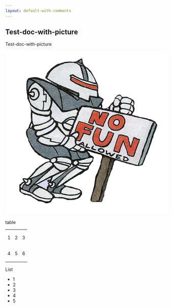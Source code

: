 ```yaml
---
layout: default-with-comments
---
```


## Test-doc-with-picture

<body class="c7 doc-content"><p class="c5"><span class="c2">Test-doc-with-picture</span></p><p class="c5"><span style="overflow: hidden; display: inline-block; margin: 0.00px 0.00px; border: 0.00px solid #000000; transform: rotate(0.00rad) translateZ(0px); -webkit-transform: rotate(0.00rad) translateZ(0px); width: 512.00px; height: 512.00px;"><img alt="" src="images/image1.png" style="width: 512.00px; height: 512.00px; margin-left: 0.00px; margin-top: 0.00px; transform: rotate(0.00rad) translateZ(0px); -webkit-transform: rotate(0.00rad) translateZ(0px);" title=""></span></p><p class="c5 c8"><span class="c2"></span></p><p class="c5"><span class="c2">table</span></p><a id="t.c15c62645f4ab0e138150b2e525f83c30f65d882"></a><a id="t.0"></a><table class="c6"><tr class="c1"><td class="c3" colspan="1" rowspan="1"><p class="c4"><span class="c2">1</span></p></td><td class="c3" colspan="1" rowspan="1"><p class="c4"><span class="c2">2</span></p></td><td class="c3" colspan="1" rowspan="1"><p class="c4"><span class="c2">3</span></p></td></tr><tr class="c1"><td class="c3" colspan="1" rowspan="1"><p class="c4"><span class="c2">4</span></p></td><td class="c3" colspan="1" rowspan="1"><p class="c4"><span class="c2">5</span></p></td><td class="c3" colspan="1" rowspan="1"><p class="c4"><span class="c2">6</span></p></td></tr></table><p class="c5 c8"><span class="c2"></span></p><p class="c5"><span class="c2">List </span></p><ul class="c9 lst-kix_o7kvr8ncub2z-0 start"><li class="c0 li-bullet-0"><span class="c2">1</span></li><li class="c0 li-bullet-0"><span class="c2">2</span></li><li class="c0 li-bullet-0"><span class="c2">3</span></li><li class="c0 li-bullet-0"><span class="c2">4</span></li><li class="c0 li-bullet-0"><span class="c2">5</span></li></ul></body>